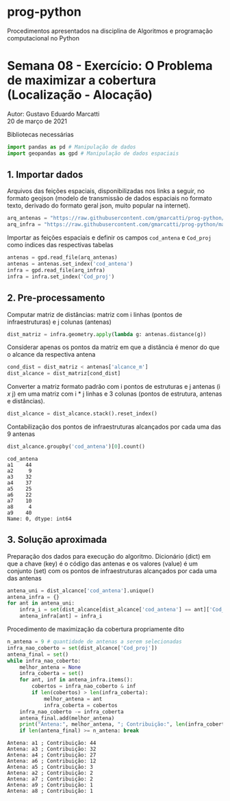 # prog-python
Procedimentos apresentados na disciplina de Algoritmos e programação computacional no Python

# Semana 08 - Exercício: O Problema de maximizar a cobertura (Localização - Alocação)

Autor: Gustavo Eduardo Marcatti  
20 de março de 2021

Bibliotecas necessárias


```python
import pandas as pd # Manipulação de dados
import geopandas as gpd # Manipulação de dados espaciais
```

## 1. Importar dados

Arquivos das feições espaciais, disponibilizadas nos links a seguir, no formato geojson (modelo de transmissão de dados espaciais no formato texto, derivado do formato geral json, muito popular na internet).


```python
arq_antenas = "https://raw.githubusercontent.com/gmarcatti/prog-python/main/dados/antenas.geojson"
arq_infra = "https://raw.githubusercontent.com/gmarcatti/prog-python/main/dados/infraestrutura_projeto.geojson"
```

Importar as feições espaciais e definir os campos `cod_antena` e `Cod_proj` como índices das respectivas tabelas


```python
antenas = gpd.read_file(arq_antenas)
antenas = antenas.set_index('cod_antena')
infra = gpd.read_file(arq_infra)
infra = infra.set_index('Cod_proj')
```

## 2. Pre-processamento

Computar matriz de distâncias: matriz com i linhas (pontos de infraestruturas) e j colunas (antenas)


```python
dist_matriz = infra.geometry.apply(lambda g: antenas.distance(g))
```
    

Considerar apenas os pontos da matriz em que a distância é menor do que o alcance da respectiva antena


```python
cond_dist = dist_matriz < antenas['alcance_m']
dist_alcance = dist_matriz[cond_dist]
```

Converter a matriz formato padrão com i pontos de estruturas e j antenas (i *x* j) em uma matriz com i * j linhas e 3 colunas (pontos de estrutura, antenas e distâncias).


```python
dist_alcance = dist_alcance.stack().reset_index()
```

Contabilização dos pontos de infraestruturas alcançados por cada uma das 9 antenas 


```python
dist_alcance.groupby('cod_antena')[0].count()
```




    cod_antena
    a1    44
    a2     9
    a3    32
    a4    37
    a5    25
    a6    22
    a7    10
    a8     4
    a9    40
    Name: 0, dtype: int64



## 3. Solução aproximada

Preparação dos dados para execução do algoritmo. Dicionário (dict) em que a chave (key) é o código das antenas e os valores (value) é um conjunto (set) com os pontos de infraestruturas alcançados por cada uma das antenas


```python
antena_uni = dist_alcance['cod_antena'].unique()
antena_infra = {}
for ant in antena_uni:
    infra_i = set(dist_alcance[dist_alcance['cod_antena'] == ant]['Cod_proj'])
    antena_infra[ant] = infra_i
```

Procedimento de maximização da cobertura propriamente dito


```python
n_antena = 9 # quantidade de antenas a serem selecionadas
infra_nao_coberto = set(dist_alcance['Cod_proj'])
antena_final = set()
while infra_nao_coberto:
    melhor_antena = None
    infra_coberta = set()
    for ant, inf in antena_infra.items():
        cobertos = infra_nao_coberto & inf
        if len(cobertos) > len(infra_coberta):
            melhor_antena = ant
            infra_coberta = cobertos  
    infra_nao_coberto -= infra_coberta
    antena_final.add(melhor_antena)
    print("Antena:", melhor_antena, "; Contribuição:", len(infra_coberta))
    if len(antena_final) >= n_antena: break
```

    Antena: a1 ; Contribuição: 44
    Antena: a3 ; Contribuição: 32
    Antena: a4 ; Contribuição: 27
    Antena: a6 ; Contribuição: 12
    Antena: a5 ; Contribuição: 3
    Antena: a2 ; Contribuição: 2
    Antena: a7 ; Contribuição: 2
    Antena: a9 ; Contribuição: 1
    Antena: a8 ; Contribuição: 1
